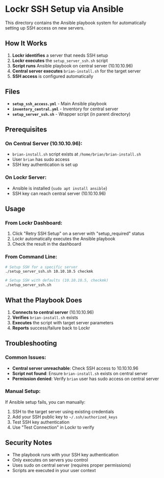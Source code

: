 # Lockr SSH Setup via Ansible

This directory contains the Ansible playbook system for automatically setting up SSH access on new servers.

## How It Works

1. **Lockr identifies** a server that needs SSH setup
2. **Lockr executes** the `setup_server_ssh.sh` script
3. **Script runs** Ansible playbook on central server (10.10.10.96)
4. **Central server executes** `brian-install.sh` for the target server
5. **SSH access** is configured automatically

## Files

- **`setup_ssh_access.yml`** - Main Ansible playbook
- **`inventory_central.yml`** - Inventory for central server
- **`setup_server_ssh.sh`** - Wrapper script (in parent directory)

## Prerequisites

### On Central Server (10.10.10.96):
- `brian-install.sh` script exists at `/home/brian/brian-install.sh`
- User `brian` has sudo access
- SSH key authentication is set up

### On Lockr Server:
- Ansible is installed (`sudo apt install ansible`)
- SSH key can reach central server (10.10.10.96)

## Usage

### From Lockr Dashboard:
1. Click "Retry SSH Setup" on a server with "setup_required" status
2. Lockr automatically executes the Ansible playbook
3. Check the result in the dashboard

### From Command Line:
```bash
# Setup SSH for a specific server
./setup_server_ssh.sh 10.10.10.5 checkmk

# Setup SSH with defaults (10.10.10.5, checkmk)
./setup_server_ssh.sh
```

## What the Playbook Does

1. **Connects to central server** (10.10.10.96)
2. **Verifies** `brian-install.sh` exists
3. **Executes** the script with target server parameters
4. **Reports** success/failure back to Lockr

## Troubleshooting

### Common Issues:
- **Central server unreachable**: Check SSH access to 10.10.10.96
- **Script not found**: Ensure `brian-install.sh` exists on central server
- **Permission denied**: Verify `brian` user has sudo access on central server

### Manual Setup:
If Ansible setup fails, you can manually:
1. SSH to the target server using existing credentials
2. Add your SSH public key to `~/.ssh/authorized_keys`
3. Test SSH key authentication
4. Use "Test Connection" in Lockr to verify

## Security Notes

- The playbook runs with your SSH key authentication
- Only executes on servers you control
- Uses sudo on central server (requires proper permissions)
- Scripts are executed in your user context

